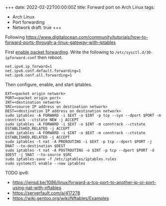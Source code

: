 +++
date: 2022-02-22T00:00:00Z
title: Forward port on Arch Linux
tags:
  - Arch Linux
  - Port forwarding
  - Network
draft: true
+++

Following https://www.digitalocean.com/community/tutorials/how-to-forward-ports-through-a-linux-gateway-with-iptables

First [enable packet forwarding](https://wiki.archlinux.org/title/Internet_sharing#Enable_packet_forwarding).
Write the following to `/etc/sysctl.d/30-ipforward.conf` then reboot.

```
net.ipv4.ip_forward=1
net.ipv6.conf.default.forwarding=1
net.ipv6.conf.all.forwarding=1
```

Then configure, enable, and start iptables.

```console
EXT=<packet origin network>
PORT=<packet origin port>
INT=<destination network>
SRC=<source IP address on destination network>
DEST=<destination IP address on destination network>
sudo iptables -A FORWARD -i $EXT -o $INT -p tcp --syn --dport $PORT -m conntrack --ctstate NEW -j ACCEPT
sudo iptables -A FORWARD -i $EXT -o $INT -m conntrack --ctstate ESTABLISHED,RELATED -j ACCEPT
sudo iptables -A FORWARD -i $INT -o $EXT -m conntrack --ctstate ESTABLISHED,RELATED -j ACCEPT
sudo iptables -t nat -A PREROUTING -i $EXT -p tcp --dport $PORT -j DNAT --to-destination $DEST
sudo iptables -t nat -A POSTROUTING -o $INT -p tcp --dport $PORT -d $DEST -j SNAT --to-source $SRC
sudo iptables-save -f /etc/iptables/iptables.rules
sudo systemctl enable --now iptables
```

TODO ipv6:
  - https://jensd.be/1086/linux/forward-a-tcp-port-to-another-ip-or-port-using-nat-with-nftables
  - https://serverfault.com/a/417278
  - https://wiki.gentoo.org/wiki/Nftables/Examples
